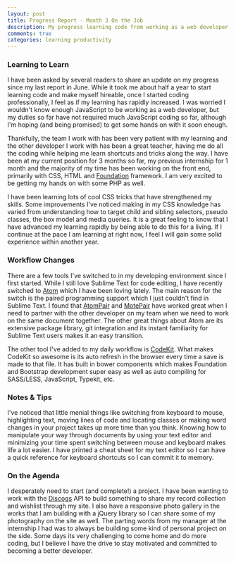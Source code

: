 ```yaml
---
layout: post
title: Progress Report - Month 3 On the Job
description: My progress learning code from working as a web developer over the last 3-4 months. I share some resources, notes and tips I've acquired since my last report.
comments: true
categories: learning productivity
---
```


### Learning to Learn
I have been asked by several readers to share an update on my progress since my last report in June. While it took me about half a year to start learning code and make myself hireable, once I started coding professionally, I feel as if my learning has rapidly increased. I was worried I wouldn't know enough JavaScript to be working as a web developer, but my duties so far have not required much JavaScript coding so far, although I'm hoping (and being promised) to get some hands on with it soon enough.

Thankfully, the team I work with has been very patient with my learning and the other developer I work with has been a great teacher, having me do all the coding while helping me learn shortcuts and tricks along the way. I have been at my current position for 3 months so far, my previous internship for 1 month and the majority of my time has been working on the front end, primarily with CSS, HTML and [Foundation](http://zurb.foundation.com) framework. I am very excited to be getting my hands on with some PHP as well.

I have been learning lots of cool CSS tricks that have strengthened my skills. Some improvements I've noticed making in my CSS knowledge has varied from understanding how to target child and sibling selectors, pseudo classes, the box model and media queries. It is a great feeling to know that I have advanced my learning rapidly by being able to do this for a living. If I continue at the pace I am learning at right now, I feel I will gain some solid experience within another year.

### Workflow Changes
There are a few tools I've switched to in my developing environment since I first started. While I still love Sublime Text for code editing, I have recently switched to [Atom](https://atom.io/) which I have been loving lately. The main reason for the switch is the paired programming support which I just couldn't find in Sublime Text. I found that [AtomPair](https://blog.pusher.com/atom-pair/) and [MotePair](https://atom.io/packages/motepair) have worked great when I need to partner with the other developer on my team when we need to work on the same document together. The other great things about Atom are its extensive package library, git integration and its instant familiarity for Sublime Text users makes it an easy transition.

The other tool I've added to my daily workflow is [CodeKit](https://incident57.com/codekit/). What makes CodeKit so awesome is its auto refresh in the browser every time a save is made to that file. It has built in bower components which makes Foundation and Bootstrap development super easy as well as auto compiling for SASS/LESS, JavaScript, Typekit, etc.

### Notes &amp; Tips
I've noticed that little menial things like switching from keyboard to mouse, highlighting text, moving lines of code and locating classes or making word changes in your project takes up more time than you think. Knowing how to manipulate your way through documents by using your text editor and minimizing your time spent switching between mouse and keyboard makes life a lot easier. I have printed a cheat sheet for my text editor so I can have a quick reference for keyboard shortcuts so I can commit it to memory.

### On the Agenda
I desperately need to start (and complete!) a project. I have been wanting to work with the [Discogs](http://www.discogs.com/) API to build something to share my record collection and wishlist through my site. I also have a responsive photo gallery in the works that I am building with a jQuery library so I can share some of my photography on the site as well. The parting words from my manager at the internship I had was to always be building some kind of personal project on the side. Some days its very challenging to come home and do more coding, but I believe I have the drive to stay motivated and committed to becoming a better developer.
